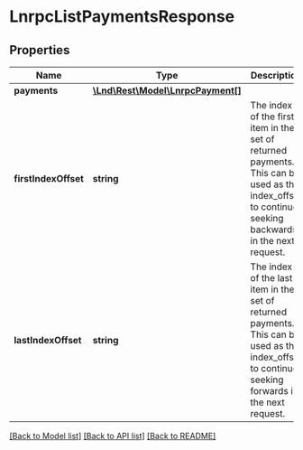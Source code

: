 # LnrpcListPaymentsResponse

## Properties
Name | Type | Description | Notes
------------ | ------------- | ------------- | -------------
**payments** | [**\Lnd\Rest\Model\LnrpcPayment[]**](LnrpcPayment.md) |  | [optional] 
**firstIndexOffset** | **string** | The index of the first item in the set of returned payments. This can be used as the index_offset to continue seeking backwards in the next request. | [optional] 
**lastIndexOffset** | **string** | The index of the last item in the set of returned payments. This can be used as the index_offset to continue seeking forwards in the next request. | [optional] 

[[Back to Model list]](../README.md#documentation-for-models) [[Back to API list]](../README.md#documentation-for-api-endpoints) [[Back to README]](../README.md)



